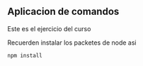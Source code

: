 ## Aplicacion de comandos

Este es el ejercicio del curso

Recuerden instalar los packetes de node asi

```
npm install
```
